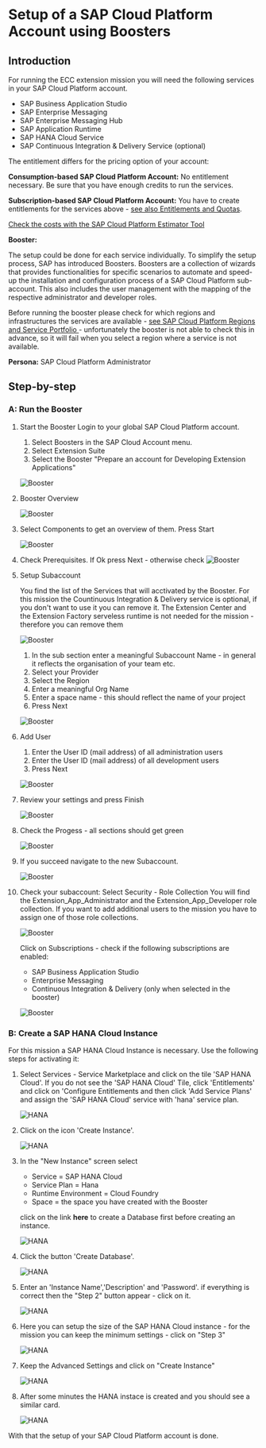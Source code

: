 # Setup of a SAP Cloud Platform Account using Boosters
## Introduction

For running the ECC extension mission you will need the following services in your SAP Cloud Platform account.

* SAP Business Application Studio
* SAP Enterprise Messaging
* SAP Enterprise Messaging Hub
* SAP Application Runtime
* SAP HANA Cloud Service
* SAP Continuous Integration & Delivery Service (optional)

The entitlement differs for the pricing option of your account:

**Consumption-based SAP Cloud Platform Account:** 
No entitlement necessary. Be sure that you have enough credits to run the services.

**Subscription-based SAP Cloud Platform Account:** 
You have to create entitlements for the services above - [see also Entitlements and Quotas](https://help.sap.com/viewer/df50977d8bfa4c9a8a063ddb37113c43/Cloud/en-US/38ecf59cdda64150a102cfaa62d5faab.html#loio363f0f68f9704830ac65c87a2562559b).


[Check the costs with the SAP Cloud Platform Estimator Tool](https://www.sap.com/products/cloud-platform/pricing/estimator-tool.html?blueprintId=a0ad3bc5-4fcb-4008-b109-bd8f70634d6c)


**Booster:**

The setup could be done for each service individually. To simplify the setup process, SAP has introduced Boosters. Boosters are a collection of wizards that provides functionalities for specific scenarios to automate and speed-up the installation and configuration process of a SAP Cloud Platform sub-account. This also includes the user management with the mapping of the respective administrator and developer roles.

Before running the booster please check for which regions and infrastructures the services are available - [see SAP Cloud Platform Regions and Service Portfolio ](https://help.sap.com/doc/aa1ccd10da6c4337aa737df2ead1855b/Cloud/en-US/3b642f68227b4b1398d2ce1a5351389a.html) - unfortunately the booster is not able to check this in advance, so it will fail when you select a region where a service is not available.


**Persona:** SAP Cloud Platform Administrator

## Step-by-step

### A: Run the Booster

1. Start the Booster
   Login to your global SAP Cloud Platform account.
   1. Select Boosters in the SAP Cloud Account menu.
   2. Select Extension Suite
   3. Select the Booster "Prepare an account for Developing Extension Applications"
   
   ![Booster](./images/booster-01.png)

2. Booster Overview

   ![Booster](./images/booster-02.png)
 
4. Select Components to get an overview of them. Press Start

   ![Booster](./images/booster-03.png)

5. Check Prerequisites. If Ok press Next - otherwise check 
   ![Booster](./images/booster-04.png)

6. Setup Subaccount
   
   You find the list of the Services that will acctivated by the Booster. For this mission the Countinuous Integration & Delivery service is optional, if you don't want to use it you can remove it.
   The Extension Center and the Extension Factory serveless runtime is not needed for the mission - therefore you can remove them
   
   ![Booster](./images/booster-05.png)

    1. In the sub section enter a meaningful Subaccount Name - in general it reflects the organisation of your team etc.
    2. Select your Provider
    3. Select the Region
    4. Enter a meaningful Org Name
    5. Enter a space name - this should reflect the name of your project
    6. Press Next   
  
   ![Booster](./images/booster-06.png)

7. Add User
   1. Enter the User ID (mail address) of all administration users
   2. Enter the User ID (mail address) of all development users
   3. Press Next
   
   ![Booster](./images/booster-07.png)

8. Review your settings and press Finish
   
   ![Booster](./images/booster-08.png)

9.  Check the Progess - all sections should get green
   
    ![Booster](./images/booster-09.png)

10. If you succeed navigate to the new Subaccount.

    ![Booster](./images/booster-10.png)

11. Check your subaccount: 
    Select Security - Role Collection
    You will find the Extension_App_Administrator and the Extension_App_Developer role collection. If you want to add additional users to the mission you have to assign one of those role collections.

    ![Booster](./images/booster-11.png)

    Click on Subscriptions - check if the following subscriptions are enabled:
    * SAP Business Application Studio
    * Enterprise Messaging
    * Continuous Integration & Delivery (only when selected in the booster)   
    
    ![Booster](./images/booster-12.png)

### B: Create a SAP HANA Cloud Instance
For this mission a SAP HANA Cloud Instance is necessary. Use the following steps for activating it:

1. Select Services - Service Marketplace and click on the tile 'SAP HANA Cloud'. If you do not see the 'SAP HANA Cloud' Tile, click 'Entitlements' and click on 'Configure Entitlements and then click 'Add Service Plans' and assign the 'SAP HANA Cloud' service with 'hana' service plan.

    ![HANA](./images/hana-01.png)

2. Click on the icon 'Create Instance'.
   
    ![HANA](./images/hana-02.png)

3. In the "New Instance" screen select 
    * Service = SAP HANA Cloud
    * Service Plan = Hana
    * Runtime Environment = Cloud Foundry
    * Space = the space you have created with the Booster
   
    click on the link **here** to create a Database first before creating an instance.
   

    ![HANA](./images/hana-03.png)

4. Click the button 'Create Database'.

    ![HANA](./images/createDatabase.png)


5.  Enter an 'Instance Name','Description' and 'Password'. if everything is correct then the "Step 2" button appear - click on it.

    ![HANA](./images/hana-05.png)

6.  Here you can setup the size of the SAP HANA Cloud instance - for the mission you can keep the minimum settings - click on "Step 3"

    ![HANA](./images/hana-06.png)

7.  Keep the Advanced Settings and click on "Create Instance"

    ![HANA](./images/hana-07.png)

8.  After some minutes the HANA instace is created and you should see a similar card.

    ![HANA](./images/hana-08.png)

With that the setup of your SAP Cloud Platform account is done.

 

